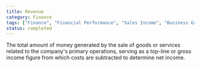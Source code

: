 ```yaml
---
title: Revenue
category: Finance
tags: ["Finance", "Financial Performance", "Sales Income", "Business Growth"]
status: completed
---
```

The total amount of money generated by the sale of goods or services related to the company's primary operations, serving as a top-line or gross income figure from which costs are subtracted to determine net income.